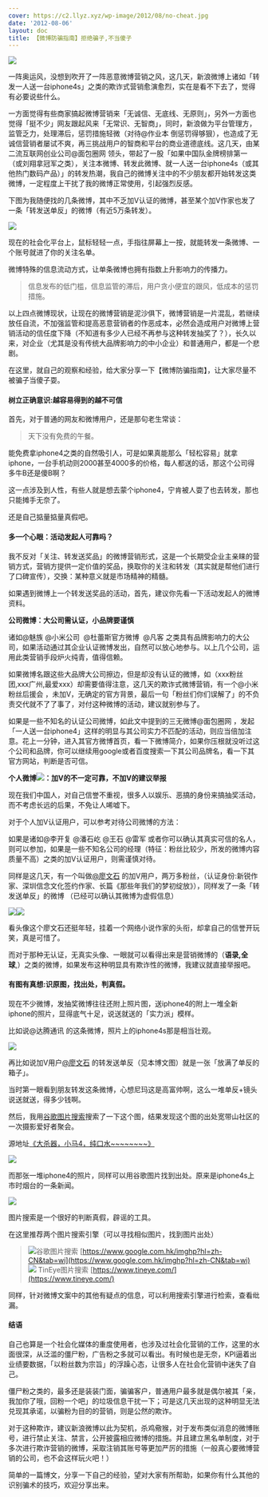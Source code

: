```yaml
---
cover: https://c2.llyz.xyz/wp-image/2012/08/no-cheat.jpg
date: '2012-08-06'
layout: doc
title: 【微博防骗指南】拒绝骗子,不当傻子
---
```


![](https://c2.llyz.xyz/wp-image/2012/08/no-cheat.jpg)

一阵奥运风，没想到吹开了一阵恶意微博营销之风，这几天，新浪微博上诸如「转发一人送一台iphone4s」之类的欺诈式营销愈演愈烈，实在是看不下去了，觉得有必要说些什么。

一方面觉得有些商家搞起微博营销来「无诚信、无底线、无原则」，另外一方面也觉得「挺不少」网友跟起风来「无常识、无智商」，同时，新浪做为平台管理方，监管乏力，处理滞后，惩罚措施轻微（对待@作业本 倒惩罚得够狠），也造成了无诚信营销者屡试不爽，再三挑战用户的智商和平台的商业道德底线。这几天，由某二流互联网创业公司@面包圈网 领头，带起了一股「如果中国队金牌榜排第一（或刘翔拿冠军之类），关注本微博、转发此微博、就一人送一台iphone4s（或其他热门数码产品）」的转发热潮，我自己的微博关注中的不少朋友都开始转发这类微博，一定程度上干扰了我的微博正常使用，引起强烈反感。

下图为我随便找的几条微博，其中不乏加V认证的微博，甚至某个加V作家也发了一条「转发送单反」的微博（有近5万条转发）。

![](https://c2.llyz.xyz/wp-image/2012/08/Cheat-list.jpg)

现在的社会化平台上，鼠标轻轻一点，手指往屏幕上一按，就能转发一条微博、一个账号就进了你的关注名单。

微博特殊的信息流动方式，让单条微博也拥有指数上升影响力的传播力。

> 信息发布的低门槛，信息监管的滞后，用户贪小便宜的跟风，低成本的惩罚措施。

以上四点微博现状，让现在的微博营销是泥沙俱下，微博营销是一片混乱，若继续放任自流，不加强监管和提高恶意营销者的作恶成本，必然会造成用户对微博上营销活动的信任度下降（不知道有多少人已经不再参与这种转发抽奖了？），长久以来，对企业（尤其是没有传统大品牌影响力的中小企业）和普通用户，都是一个悲剧。

在这里，就自己的观察和经验，给大家分享一下【微博防骗指南】，让大家尽量不被骗子当傻子耍。

#### 树立正确意识:越容易得到的越不可信

首先，对于普通的网友和微博用户，还是那句老生常谈：

> 天下没有免费的午餐。

能免费拿iphone4之类的自然吸引人，可是如果真能那么「轻松容易」就拿iphone，一台手机动则2000甚至4000多的价格，每人都送的话，那这个公司得多牛B还是傻B啊？

这一点涉及到人性，有些人就是想去蒙个iphone4，宁肯被人耍了也去转发，那也只能摊手无奈了。

还是自己掂量掂量真假吧。

#### 多一个心眼：活动发起人可靠吗？

我不反对「关注、转发送奖品」的微博营销形式，这是一个长期受企业主亲睐的营销方式，营销方提供一定价值的奖品，换取你的关注和转发（其实就是帮他们进行了口碑宣传），交换：某种意义就是市场精神的精髓。

如果遇到微博上一个转发送奖品的活动，首先，建议你先看一下活动发起人的微博资料。

**公司微博：大公司需认证，小品牌要谨慎**

诸如@魅族 @小米公司  @杜蕾斯官方微博  @凡客 之类具有品牌影响力的大公司，如果活动通过其企业认证微博发出，自然可以放心地参与。以上几个公司，运用此类营销手段炉火纯青，值得信赖。

如果微博名跟这些大品牌大公司擦边，但是却没有认证的微博，如（xxx粉丝团,xxx广州,最爱xxx）却需要值得注意，这几天的欺诈式微博营销，有一个@小米粉丝后援会 ，未加V，无确定的官方背景，最后一句「粉丝们你们误解了」的不负责交代就不了了事了，对付这种微博的活动，建议就别参与了。

如果是一些不知名的认证公司微博，如此文中提到的三无微博@面包圈网 ，发起「一人送一台iphone4」这样的明显与其公司实力不匹配的活动，则应当倍加注意。花上一分钟，进入其官方微博首页，看一下微博简介，如果你压根就没听过这个公司和品牌，你可以继续用google或者百度搜索一下其公司品牌名，看一下其官方网站，判断是否可信。

**个人微博![](https://c2.llyz.xyz/wp-image/2012/08/weibo-verify1.png)：加V的不一定可靠，不加V的建议举报**

现在我们中国人，对自己信誉不重视，很多人以娱乐、恶搞的身份来搞抽奖活动，而不考虑长远的后果，不免让人唏嘘下。

对于个人加V认证用户，可以参考对待公司微博的方法：

如果是诸如@李开复 @潘石屹 @王石 @雷军 或者你可以确认其真实可信的名人，则可以参加，如果是一些不知名公司的经理（特征：粉丝比较少，所发的微博内容质量不高）之类的加V认证用户，则需谨慎对待。

同样是这几天，有一个叫做[@廖文石](https://weibo.com/zzwaijie) 的加V用户，两万多粉丝，（认证身份:新锐作家、深圳信念文化签约作家、长篇《那些年我们的梦初绽放》），同样发了一条「转发送单反」的微博 （已经可以确认其微博为虚假信息）

![](https://c2.llyz.xyz/wp-image/2012/08/Snip20120806_8-300x130.png)![](https://c2.llyz.xyz/wp-image/2012/08/Snip20120806_3.png)

看头像这个廖文石还挺年轻，挂着一个网络小说作家的头衔，却拿自己的信誉开玩笑，真是可惜了。

而对于那种无认证，无真实头像、一眼就可以看得出来是营销微博的（**语录,全球**,）之类的微博，如果发布这种明显具有欺诈性的微博，我建议就直接举报吧。

#### 有图有真想:识原图，找出处，判真假。

现在不少微博，发抽奖微博往往还附上照片图，送iphone4的附上一堆全新iphone的照片，显得底气十足，说送就送的「实力派」模样。

比如说@达腾通讯 的这条微博，照片上的iphone4s那是相当壮观。

![](https://c2.llyz.xyz/wp-image/2012/08/Snip20120806_101.png)

再比如说加V用户[@廖文石](https://weibo.com/zzwaijie) 的转发送单反（见本博文图）就是一张「放满了单反的箱子」。

当时第一眼看到朋友转发这条微博，心想尼玛这是高富帅啊，这么一堆单反+镜头说送就送，得多少钱啊。

然后，我用[谷歌图片搜索](https://www.google.com.hk/imghp?hl=zh-CN&tab=wi)搜索了一下这个图，结果发现这个图的出处宽带山社区的一次摄影爱好者聚会。

源地址[《大杀器，小马4，纯口水~~~~~~~~》](https://club.pchome.net/thread_2_3_5005140.html)

![](https://c2.llyz.xyz/wp-image/2012/08/Snip20120806_9.png)

而那张一堆iphone4的照片，同样可以用谷歌图片找到出处。原来是iphone4s上市时烟台的一条新闻。

![](https://c2.llyz.xyz/wp-image/2012/08/Snip20120806_11.png)

图片搜索是一个很好的判断真假，辟谣的工具。

在这里推荐两个图片搜索引擎（可以寻找相似图片，找到图片出处）

> ![](https://www.google.com.hk/intl/zh-CN_cn/images/logos/images_logo_lg.gif)谷歌图片搜索 [https://www.google.com.hk/imghp?hl=zh-CN&tab=wi](https://www.google.com.hk/imghp?hl=zh-CN&tab=wi)   ![](https://c2.llyz.xyz/wp-image/2012/08/tineye-logo-300x133.png) TinEye图片搜索 [https://www.tineye.com/](https://www.tineye.com/)  

同样，针对微博文案中的其他有疑点的信息，可以利用搜索引擎进行检索，查看纰漏。

#### 结语

自己也算是一个社会化媒体的重度使用者，也涉及过社会化营销的工作，这里的水面很深，从泛滥的僵尸粉，广告粉之多就可以看出。有时候也是无奈，KPI逼着出业绩要数据，「以粉丝数为宗旨」的浮躁心态，让很多人在社会化营销中迷失了自己。

僵尸粉之类的，最多还是装装门面，骗骗客户，普通用户最多就是偶尔被其「亲，我加你了哦，回粉一个吧」的垃圾信息干扰一下；可是这几天出现的这种明显无法兑现其承诺，以骗粉为目的的营销，则是公然的欺诈。

对于这种欺诈，建议新浪微博以此为契机，杀鸡儆猴，对于发布类似消息的微博账号，进行禁止关注、禁言，公开披露相应微博的措施。并且建立黑名单制度，对于多次进行欺诈营销的微博，采取注销其账号等更加严厉的措施（一般真心要微博营销的公司，也不会这样玩火吧！）

简单的一篇博文，分享一下自己的经验，望对大家有所帮助，如果你有什么其他的识别骗术的技巧，欢迎分享出来。

